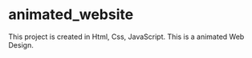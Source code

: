 # animated_website
 This project is created in Html, Css, JavaScript. This is a animated Web Design.
